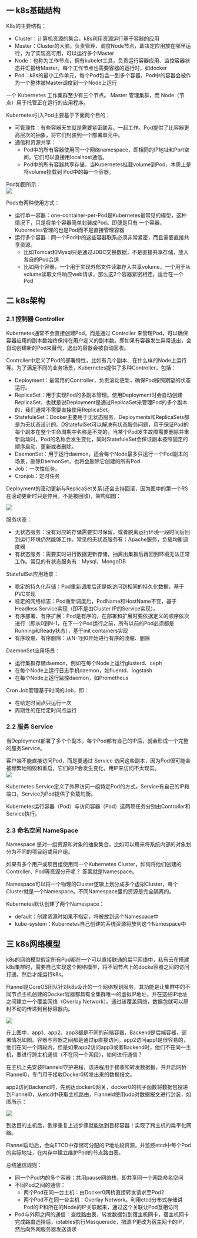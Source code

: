 ## 一 k8s基础结构

K8s的主要结构：
- Cluster：计算机资源的集合，k8s利用资源运行基于容器的应用
- Master：Cluster的大脑，负责管理、调度Node节点，即决定应用放在哪里运行，为了实现高可用，可以运行多个Master
- Node：也称为工作节点，拥有kubelet工具，负责运行容器应用、监控容器状态并汇报给Master。每个工作节点也需要容器的运行时，如docker
- Pod：k8s的最小工作单元，每个Pod包含一到多个容器，Pod中的容器会被作为一个整体被Master调度到一个Node上运行

一个 Kubernetes 工作集群至少有三个节点。 Master 管理集群，而 Node（节点）用于托管正在运行的应用程序。  

Kubernetes引入Pod主要基于下面两个目的：
- 可管理性：有些容器天生就是需要紧密联系，一起工作。Pod提供了比容器更高层次的抽象，将它们封装到一个部署单元中。
- 通信和资源共享： 
  - Pod中的所有容器使用同一个网络namespace，即相同的IP地址和Port空间，它们可以直接用localhost通信。
  - Pod中的所有容器共享存储，当Kubernetes挂载volume到Pod，本质上是将volume挂载到 Pod中的每一个容器。     

Pod如图所示：  
![](../images/cloud/k8s-01.svg)   

Pods有两种使用方式：
- 运行单一容器：one-container-per-Pod是Kubernetes最常见的模型，这种情况下，只是将单个容器简单封装成Pod。即便是只有
一个容器，Kubernetes管理的也是Pod而不是直接管理容器
- 运行多个容器：同一个Pod中的这些容器联系必须非常紧密，而且需要直接共享资源。
  - 比如Tomcat和Mysql只是通过JDBC交换数据，不是直接共享存储，放入各自的Pod合适
  - 比如两个容器，一个用于实现外部文件读取存入共享volume，一个用于从volume读取文件响应web请求，那么这2个容器紧密相连，适合在一个Pod

## 二 k8s架构

### 2.1  控制器 Controller

Kubernetes通常不会直接创建Pod，而是通过 Controller 来管理Pod，可以确保容器应用的副本数始终保持在用户定义的副本数。即如果有容器发生异常退出，会自动创建新的Pod来替代，退出的容器会被自动回收。  

Controller中定义了Pod的部署特性，比如有几个副本、在什么样的Node上运行等。为了满足不同的业务场景，Kubernetes提供了多种Controller，包括：
- Deployment：最常用的Controller，负责滚动更新，确保Pod按照期望的状态运行。
- ReplicaSet：用于实现Pod的多副本管理。使用Deployment时会自动创建ReplicaSet，也就是说Deployment是通过ReplicaSet来管理Pod的多个副本的，我们通常不需要直接使用ReplicaSet。
- StatefuleSet：Docker主要用于无状态服务，Deployments和ReplicaSets都是为无状态设计的。DStatefulSet可以解决有状态服务问题，用于保证Pod的每个副本在整个生命周期中名称是不变的，当某个Pod发生故障需要删除并重新启动时，Pod的名称会发生变化，同时StatefuleSet会保证副本按照固定的顺序启动、更新或者删除。
- DaemonSet：用于运行daemon，适合每个Node最多只运行一个Pod副本的场景，删除DaemonSet，也将会删除它创建的所有Pod
- Job：一次性任务。  
- Cronjob：定时任务

Deployment的滚动更新与ReplicaSet关系(还会支持回滚，因为图中的第一个RS在滚动更新时只是停用，不是被回收)，架构如图：  

![](../images/cloud/k8s-02.svg)  

服务状态：
- 无状态服务：没有对应的存储需要实时保留，或者脱离运行环境一段时间后回到运行环境仍然能够工作。常见的无状态服务有：Apache服务，负载均衡调度器
- 有状态服务：需要实时进行数据更新存储，抽离出集群后再回到环境无法正常工作。常见的有状态服务有：Mysql，MongoDB

StatefulSet应用场景：
- 稳定的持久化存储：Pod重新调度后还是能访问到相同的持久化数据，基于PVC实现
- 稳定的网络标志：Pod重新调度后，PodName和HostName不变，基于Headless Service实现（即不是由Cluster IP的Service实现）。 
- 有序部署、有序扩展：Pod是有序的，在部署和扩展时要依据定义的顺序依次进行（即从0到N-1，在下一个Pod运行之前，所有以前的Pod必须都是Running和Ready状态），基于init containers实现
- 有序收缩、有序删除：从N-1到0开始进行有序的收缩、删除

DaemonSet应用场景：
- 运行集群存储daemon，例如在每个Node上运行glusterd、ceph
- 在每个Node上运行日志手机daemon，如fluentd、logstash
- 在每个Node上运行监控daemon，如Prometheus

Cron Job管理基于时间的Job，即：
- 在给定时间点只运行一次
- 周期性的在给定时间点运行

### 2.2 服务 Service

当Deployment部署了多个个副本，每个Pod都有自己的IP后，就会形成一个完整的服务Service。  

客户端不能直接访问Pod，而是要通过 Service 访问这些副本，因为Pod很可能会被频繁地销毁和重启，它们的IP会发生变化，用IP来访问不太现实。  
![](../images/cloud/k8s-03.svg)  

Kubernetes Service定义了外界访问一组特定Pod的方式。Service有自己的IP和端口，Service为Pod提供了负载均衡。  

Kubernetes运行容器（Pod）与访问容器（Pod）这两项任务分别由Controller和Service执行。

### 2.3 命名空间 NameSpace

Namespace 是对一组资源和对象的抽象集合，比如可以用来将系统内部的对象划分为不同的项目组或用户组。  
 
如果有多个用户或项目组使用同一个Kubernetes Cluster，如何将他们创建的Controller、Pod等资源分开呢？ 答案就是Namespace。  

Namespace可以将一个物理的Cluster逻辑上划分成多个虚拟Cluster，每个Cluster就是一个Namespace。不同Namespace里的资源是完全隔离的。  

Kubernetes默认创建了两个Namespace：
- default：创建资源时如果不指定，将被放到这个Namespace中
- kube-system：Kubernetes自己创建的系统资源将放到这个Namespace中

## 三 k8s网络模型

k8s的网络模型假定所有Pod都在一个可以直接联通的扁平网络中，私有云在搭建k8s集群时，需要自己实现这个网络模型，将不同节点上的docke容器之间的访问打通，然后才能运行k8s。  

Flannel是CoreOS团队针对k8s设计的一个网络规划服务，其功能是让集群中的不同节点主机创建的Docker容器都具有全集群唯一的虚拟IP地址，并在这些IP地址之间建立一个覆盖网络（Overlay Network）。通过该覆盖网络，数据包就可以原封不动的传递到目标容器内。  

![](../images/cloud/k8s-04.png)  

在上图中，app1、app2、app3都是不同的前端容器，Backend是后端容器，部署情况如图。容器与容器之间都是通过ip直接访问。app2访问app1是很容易的，他们在同一个网段内，但是如果app2访问app3或者Backend时，他们不在同一主机，要进行跨主机通信（不在同一个网段），如何进行通信？  

在主机上先安装Flanneld守护进程，该进程用于接收和转发数据报，并开启网桥Flannel0，专门用于接收Docker0转发出来的数据报文。  

app2访问Backend时，先到达docker0网关，docker0的钩子函数将数据包投递到Flannel0，从etcd中获取主机路由，Flanneld使用udp对数据报文进行封装，如图所示：  

![](../images/cloud/k8s-05.png)  

到达目的主机后，倒序重复上述步骤就能达到目标容器！实现了跨主机的扁平化网络。  

Flannel启动后，会向ETCD中存储可分配的IP地址段资源，并监控etcd中每个Pod的实际地址，在内存中建立维护Pod的节点路由表。  

总结通信规则：
- 同一个Pod内的多个容器：共用pause网络栈，即共享同一个网路命名空间
- 不同Pod之间的通信：
  - 两个Pod在同一台主机：由Docker0网桥直接转发请求至Pod2
  - 两个Pod不在同一台主机：Overlay Network。利用etcd分布式存储讲Pod的IP和所在的Node的IP关联起来，通过这个关联让Pod互相访问
- Pod与外网之间的通信：查找路由表，转发数据包到宿主机网卡，宿主机网卡完成路由选择后，iptables执行Masquerade，把源IP更改为宿主网卡的IP，然后向外网服务器发送请求

